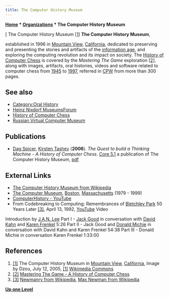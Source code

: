 ```yaml
---
title: The Computer History Museum
---
```

**[Home](Home "Home") \* [Organizations](Organizations "Organizations") \* The Computer History Museum**



[ The Computer History Museum <a id="cite-note-1" href="#cite-ref-1">[1]</a>
**The Computer History Museum**,  

 established in 1996 in [Mountain View](https://en.wikipedia.org/wiki/Mountain_View,_California), [California](https://en.wikipedia.org/wiki/California), dedicated to preserving and presenting the stories and artifacts of the [information age](https://en.wikipedia.org/wiki/Information_age), and exploring the computing revolution and its impact on society. The [History of Computer Chess](History "History") is covered by the *Mastering The Game* exploration <a id="cite-note-2" href="#cite-ref-2">[2]</a>, along with images, artifacts, oral histories, videos and software related to computer chess from [1945](Timeline#1945 "Timeline") to [1997](Timeline#1997 "Timeline"), referred in [CPW](Home "Home") from more than 300 pages. 



## See also


* [Category:Oral History](Category:Oral_History "Category:Oral History")
* [Heinz Nixdorf MuseumsForum](Heinz_Nixdorf_MuseumsForum "Heinz Nixdorf MuseumsForum")
* [History of Computer Chess](History "History")
* [Russian Virtual Computer Museum](Russian_Virtual_Computer_Museum "Russian Virtual Computer Museum")


## Publications


* [Dag Spicer](http://www.computerhistory.org/staff/Dag,Spicer/), [Kirsten Tashev](http://www.computerhistory.org/atchm/author/ktashev/) (**2006**). *The Quest to build a Thinking Machine - A History of Computer Chess*. [Core 5.1](http://www.computerhistory.org/core/backissues/) a publication of The Computer History Museum, [pdf](http://www.computerhistory.org/core/media/pdf/core-2006.pdf)


## External Links


* [The Computer History Museum from Wikipedia](https://en.wikipedia.org/wiki/Computer_History_Museum)
* [The Computer Museum](https://en.wikipedia.org/wiki/The_Computer_Museum,_Boston), [Boston](https://en.wikipedia.org/wiki/Boston), [Massachusetts](https://en.wikipedia.org/wiki/Massachusetts) (1979 - 1999)
* [ComputerHistory - YouTube](http://www.youtube.com/user/ComputerHistory/videos)
* From Codebreaking to Computing: Remembrances of [Bletchley Park](https://en.wikipedia.org/wiki/Bletchley_Park) 50 Years Later <a id="cite-note-3" href="#cite-ref-3">[3]</a>, April 13, 1992, [YouTube](https://en.wikipedia.org/wiki/YouTube) Video


 Introduction by [J.A.N. Lee](http://ei.cs.vt.edu/~janlee/Janlee.html)
 Part I - [Jack Good](Jack_Good "Jack Good") in conversation with [David Kahn](https://en.wikipedia.org/wiki/David_Kahn_%28writer%29) and [Karen Frenkel](http://www.karenafrenkel.com/) 5:26
 Part II - Jack Good and [Donald Michie](Donald_Michie "Donald Michie") in conversation with David Kahn and Karen Frenkel 54:38
 Part III - Donald Michie in conversation Karen Frenkel 1:33:00
 
## References


1. <a id="cite-ref-1" href="#cite-note-1">[1]</a> The Computer History Museum in [Mountain View](https://en.wikipedia.org/wiki/Mountain_View,_California), [California](https://en.wikipedia.org/wiki/California), Image by Dzou, July 12, 2005, [[1]](https://commons.wikimedia.org/wiki/File:Computer_history_museum.jpg) [Wikimedia Commons](https://en.wikipedia.org/wiki/Wikimedia_Commons)
2. <a id="cite-ref-2" href="#cite-note-2">[2]</a> [Mastering The Game - A History of Computer Chess](http://www.computerhistory.org/chess/index.php)
3. <a id="cite-ref-3" href="#cite-note-3">[3]</a> [Newmanry from Wikipedia](https://en.wikipedia.org/wiki/Newmanry), [Max Newman from Wikipedia](https://en.wikipedia.org/wiki/Max_Newman)

**[Up one Level](Organizations "Organizations")**







 
